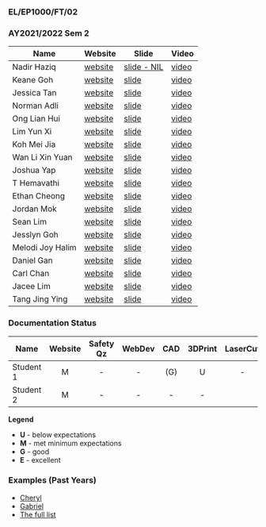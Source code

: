 ### EL/EP1000/FT/02
### AY2021/2022 Sem 2

| Name | Website | Slide | Video |
| ---- | ------- | ----- | ----- |
| Nadir Haziq | [website](https://nadirhaziq.github.io/DFABAY2021/) | [slide - NIL]() | [video]()
| Keane Goh | [website](https://keanegoh1.github.io/keanegoh1.github.io-DFAB/) | [slide]() | [video]()
| Jessica Tan | [website](https://jessicaaxtan.github.io/Webpage/) | [slide]() | [video]()
| Norman Adli | [website](https://normanramli.github.io/EP1000-NormanRamli-Site/) | [slide]() | [video]()
| Ong Lian Hui | [website](https://onglianhui.github.io/DFab_Elective/) | [slide]() | [video]()
| Lim Yun Xi | [website](https://brandodado14.github.io/) | [slide]() | [video]()
| Koh Mei Jia | [website](https://meijiakoh.github.io/dfab/) | [slide]() | [video]()
| Wan Li Xin Yuan | [website](https://xyzdesign.github.io/dfab-2021/) | [slide]() | [video]()
| Joshua Yap | [website](https://joshuaofsg03.github.io/website-fab/allFolder/html/index.html) | [slide]() | [video]()
| T Hemavathi | [website](https://h-e-m-a.github.io/new/) | [slide]() | [video]()
| Ethan Cheong | [website](https://ethanchl.github.io/dfab-21s2/) | [slide]() | [video]()
| Jordan Mok | [website](https://yeboimok.github.io/digifab-2019686/) | [slide]() | [video]()
| Sean Lim | [website](https://aaaaaaaaaaaaaaaaaaaaaahh.github.io/HTML-Project/) | [slide]() | [video]()
| Jesslyn Goh | [website](https://cvkmnstr.github.io/dfab21s2/) | [slide]() | [video]()
| Melodi Joy Halim | [website](https://tsuisutes1mp.github.io/dfab-ay2021-s2-project) | [slide]() | [video]()
| Daniel Gan | [website](https://dangan552.github.io/Digital-Fabrication-Prototyping-Fundementals/files/index.html) | [slide]() | [video]()
| Carl Chan | [website](https://cchan6969.github.io/Dfab-AY21-22S2-Chan-Carl/) | [slide]() | [video]()
| Jacee Lim | [website](https://ja-cee.github.io/ep-100/) | [slide]() | [video]()
| Tang Jing Ying | [website](https://jayewhy.github.io/Jys-FABLAB/) | [slide]() | [video]()

### Documentation Status

| Name | Website | Safety Qz | WebDev | CAD | 3DPrint | LaserCut | EmbPrg | FProj |
| ---- | :-: | :-: | :-: | :-: | :-: | :-: | :-: | :-: |
| Student 1 | M | - | - | (G) | U | - |
| Student 2 | M | - | - | - | - |


**Legend**
- **U** - below expectations<br>
- **M** - met minimum expectations<br>
- **G** - good<br>
- **E** - excellent<br>

### Examples (Past Years)
- [Cheryl](http://chwnzyl.github.io/DFAB/home)
- [Gabriel](https://gabriel-as.github.io/EP1000-SP/main.html)
- [The full list](../2020-S1/ep1000_ay20s1_gp2.md)
